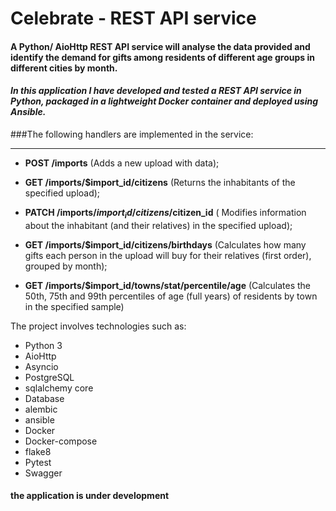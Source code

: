 # Celebrate - REST API service

#### A Python/ AioHttp REST API service will analyse the data provided and identify the demand for gifts among residents of different age groups in different cities by month.


#### _In this application I have developed and tested a REST API service in Python, packaged in a lightweight Docker container and deployed using Ansible._

###The following handlers are implemented in the service:
___
* **POST /imports** (Adds a new upload with data);

* **GET /imports/$import_id/citizens**
  (Returns the inhabitants of the specified upload);

* **PATCH /imports/$import_id/citizens/$citizen_id**
  ( Modifies information about the inhabitant (and their relatives) in the specified upload);

* **GET /imports/$import_id/citizens/birthdays**
  (Calculates how many gifts each person in the upload will buy for their relatives (first order), grouped by month);

* **GET /imports/$import_id/towns/stat/percentile/age**
  (Calculates the 50th, 75th and 99th percentiles of age (full years) of residents by town in the specified sample)


The project involves technologies such as:

* Python 3
* AioHttp
* Asyncio
* PostgreSQL
* sqlalchemy core
* Database
* alembic
* ansible
* Docker
* Docker-compose
* flake8
* Pytest
* Swagger


#### the application is under development